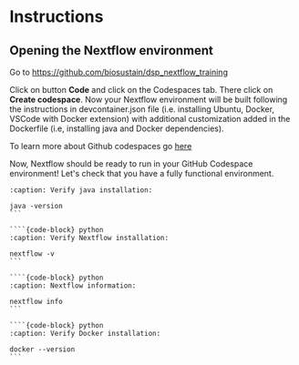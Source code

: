# Instructions

## Opening the Nextflow environment
Go to https://github.com/biosustain/dsp_nextflow_training

Click on button **Code** and click on the Codespaces tab. There click on **Create codespace**. Now your Nextflow environment will be built following the instructions in devcontainer.json file (i.e. installing Ubuntu, Docker, VSCode with Docker extension) with additional customization added in the Dockerfile (i.e, installing java and Docker dependencies).

To learn more about Github codespaces go [here](https://github.com/features/codespaces)

Now, Nextflow should be ready to run in your GitHub Codespace environment! Let's check that you have a fully functional environment.

````{code-block} python
:caption: Verify java installation:

java -version
```

````{code-block} python
:caption: Verify Nextflow installation:

nextflow -v
```

````{code-block} python
:caption: Nextflow information:

nextflow info
```

````{code-block} python
:caption: Verify Docker installation:

docker --version
```
